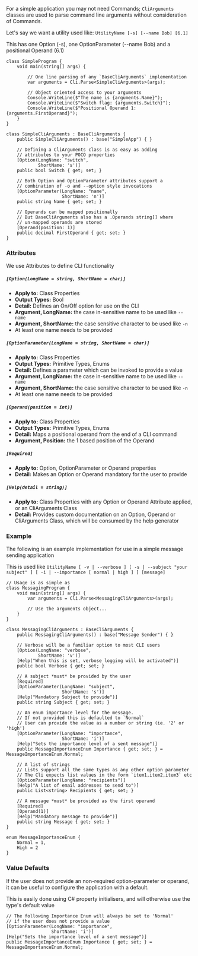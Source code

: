 For a simple application you may not need Commands; `CliArguments` classes are used
to parse command line arguments without consideration of Commands.

Let's say we want a utility used like: `UtilityName [-s] [--name Bob] [6.1]`

This has one Option (-s), one OptionParameter (--name Bob) and a positional Operand (6.1)

    class SimpleProgram {
        void main(string[] args) {

            // One line parsing of any `BaseCliArguments` implementation
            var arguments = Cli.Parse<SimpleCliArguments>(args);

            // Object oriented access to your arguments
            Console.WriteLine($"The name is {arguments.Name}");
            Console.WriteLine($"Switch flag: {arguments.Switch}");
            Console.WriteLine($"Positional Operand 1: {arguments.FirstOperand}");
        }
    }

    class SimpleCliArguments : BaseCliArguments {
        public SimpleCliArguments() : base("SimpleApp") { }

        // Defining a CliArguments class is as easy as adding 
        // attributes to your POCO properties
        [Option(LongName: "switch",
                ShortName: 's')]
        public bool Switch { get; set; }

        // Both Option and OptionParameter attributes support a 
        // combination of -o and --option style invocations
        [OptionParameter(LongName: "name",
                         ShortName: 'n')]
        public string Name { get; set; }

        // Operands can be mapped positionally
        // But BaseCliArguments also has a .Operands string[] where 
        // un-mapped operands are stored
        [Operand(position: 1)]
        public decimal FirstOperand { get; set; }
    }

### Attributes

We use Attributes to define CLI functionality

##### `[Option(LongName = string, ShortName = char)]`
* **Apply to:** Class Properties
* **Output Types:** Bool
* **Detail:** Defines an On/Off option for use on the CLI
* **Argument, LongName:** the case in-sensitive name to be used like `--name`
* **Argument, ShortName:** the case sensitive character to be used like `-n`
* At least one name needs to be provided

##### `[OptionParameter(LongName = string, ShortName = char)]`
* **Apply to:** Class Properties
* **Output Types:** Primitive Types, Enums
* **Detail:** Defines a parameter which can be invoked to provide a value
* **Argument, LongName:** the case in-sensitive name to be used like `--name`
* **Argument, ShortName:** the case sensitive character to be used like `-n`
* At least one name needs to be provided

##### `[Operand(position = int)]`
* **Apply to:** Class Properties
* **Output Types:** Primitive Types, Enums
* **Detail:** Maps a positional operand from the end of a CLI command
* **Argument, Position:** the 1 based position of the Operand

##### `[Required]`
* **Apply to:** Option, OptionParameter or Operand properties
* **Detail:** Makes an Option or Operand mandatory for the user to provide

##### `[Help(detail = string)]`
* **Apply to:** Class Properties with any Option or Operand Attribute applied, or an CliArguments Class
* **Detail:** Provides custom documentation on an Option, Operand or CliArguments Class, which will be consumed by the help generator

### Example

The following is an example implementation for use in a simple message sending application

This is used like `UtilityName [ -v | --verbose ] [ -s | --subject "your subject" ] [ -i | --importance [ normal | high ] ] [message]`

    // Usage is as simple as
    class MessagingProgram {
        void main(string[] args) {
            var arguments = Cli.Parse<MessagingCliArguments>(args);

            // Use the arguments object...
        }
    }

    class MessagingCliArguments : BaseCliArguments {
        public MessagingCliArguments() : base("Message Sender") { }

        // Verbose will be a familiar option to most CLI users
        [Option(LongName: "verbose",
                ShortName: 'v')]
        [Help("When this is set, verbose logging will be activated")]
        public bool Verbose { get; set; }

        // A subject *must* be provided by the user 
        [Required]
        [OptionParameter(LongName: "subject",
                         ShortName: 's')]
        [Help("Mandatory Subject to provide")]
        public string Subject { get; set; }

        // An enum importance level for the message.
        // If not provided this is defaulted to `Normal`
        // User can provide the value as a number or string (ie. '2' or 'high')
        [OptionParameter(LongName: "importance",
                         ShortName: 'i')]
        [Help("Sets the importance level of a sent message")]
        public MessageImportanceEnum Importance { get; set; } = MessageImportanceEnum.Normal;

        // A list of strings
        // Lists support all the same types as any other option parameter
        // The Cli expects list values in the form `item1,item2,item3` etc
        [OptionParameter(LongName: "recipients")]
        [Help("A list of email addresses to send to")]
        public List<string> Recipients { get; set; }

        // A message *must* be provided as the first operand
        [Required]
        [Operand(1)]
        [Help("Mandatory message to provide")]
        public string Message { get; set; }
    }

    enum MessageImportanceEnum {
        Normal = 1,
        High = 2
    }

### Value Defaults

If the user does not provide an non-required option-parameter or operand,
it can be useful to configure the application with a default.

This is easily done using C# property initialisers,
and will otherwise use the type's default value


    // The following Importance Enum will always be set to 'Normal'
    // if the user does not provide a value
    [OptionParameter(LongName: "importance",
                     ShortName: 'i')]
    [Help("Sets the importance level of a sent message")]
    public MessageImportanceEnum Importance { get; set; } = MessageImportanceEnum.Normal;
